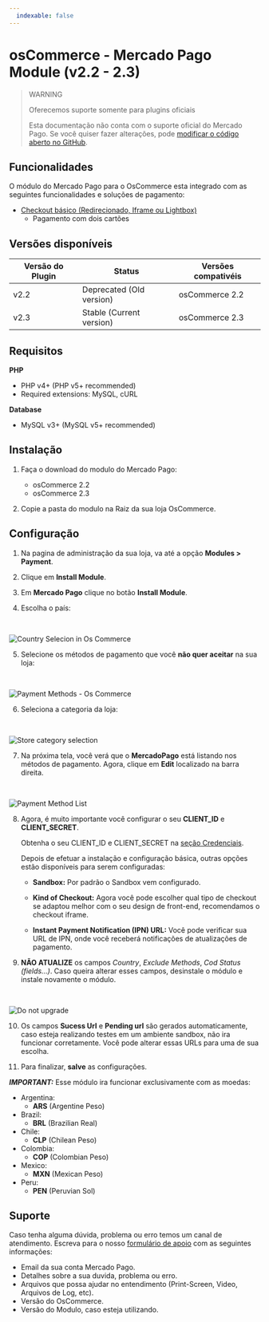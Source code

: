 ```yaml
---
  indexable: false
---
```

# osCommerce - Mercado Pago Module (v2.2 - 2.3)

> WARNING
>
> Oferecemos suporte somente para plugins oficiais
>
> Esta documentação não conta com o suporte oficial do Mercado Pago. Se você quiser fazer alterações, pode [modificar o código aberto no GitHub](https://github.com/mercadopago/devsite-docs/blob/development/guides/plugins/unofficial/os-commerce.pt.md).

## Funcionalidades

O módulo do Mercado Pago para o OsCommerce esta integrado com as seguintes funcionalidades e soluções de pagamento:

* [Checkout básico (Redirecionado, Iframe ou Lightbox)](https://www.mercadopago[FAKER][URL][DOMAIN]/developers/pt/solutions/payments/basic-checkout/receive-payments)
    * Pagamento com dois cartões


## Versões disponíveis

| Versão do Plugin | Status | Versões compativéis |
| --- | --- | --- |
| v2.2 | Deprecated (Old version) | osCommerce 2.2 |
| v2.3 | Stable (Current version) | osCommerce 2.3 |

## Requisitos

**PHP**

* PHP v4+ (PHP v5+ recommended)
* Required extensions: MySQL, cURL

**Database**

* MySQL v3+ (MySQL v5+ recommended)

## Instalação

1. Faça o download do modulo do Mercado Pago:
    * osCommerce 2.2
    * osCommerce 2.3

2. Copie a pasta do modulo na Raiz da sua loja OsCommerce.

## Configuração

1. Na pagina de administração da sua loja, va até a opção **Modules > Payment**.

2. Clique em  **Install Module**.

3. Em **Mercado Pago** clique no botão **Install Module**.

4. Escolha o país:
<br>

![Country Selecion in Os Commerce](/images/oscommerce/oscommerce-CountrySelection.png)

5. Selecione os métodos de pagamento que você **não quer aceitar** na sua loja:
<br>

![Payment Methods - Os Commerce](/images/oscommerce/oscommerce-PaymentMethodsSelection.png)

6. Seleciona a categoria da loja:
<br>

![Store category selection](/images/oscommerce/oscommerce-CategorySelection.png)

7. Na próxima tela, você verá que o **MercadoPago** está listando nos métodos de pagamento. Agora, clique em **Edit** localizado na barra direita.
<br>

![Payment Method List](/images/oscommerce/oscommerce-PaymentMethodList.png)

8. Agora, é muito importante você configurar o seu **CLIENT_ID** e **CLIENT_SECRET**.

	Obtenha o seu CLIENT_ID e CLIENT_SECRET na [seção Credenciais]([FAKER][CREDENTIALS][URL]).

	Depois de efetuar a instalação e configuração básica, outras opções estão disponíveis para serem configuradas:

	- **Sandbox:** Por padrão o Sandbox vem configurado.

	- **Kind of Checkout:** Agora você pode escolher qual tipo de checkout se adaptou melhor com o seu design de front-end, recomendamos o checkout iframe.

	- **Instant Payment Notification (IPN) URL:** Você pode verificar sua URL de IPN, onde você receberá notificações de atualizações de pagamento.

9. **NÃO ATUALIZE** os campos *Country*, *Exclude Methods*, *Cod Status (fields…)*. Caso queira alterar esses campos, desinstale o módulo e instale novamente o módulo.
<br>

![Do not upgrade](/images/oscommerce/oscommerce-DoNotTouch.png)

10. Os campos **Sucess Url** e **Pending url** são gerados automaticamente, caso esteja realizando testes em um ambiente sandbox, não ira funcionar corretamente. Você pode alterar essas URLs para uma de sua escolha.

11. Para finalizar, **salve** as configurações.

***IMPORTANT:*** Esse módulo ira funcionar exclusivamente com as moedas:

* Argentina:
	* **ARS** (Argentine Peso)
* Brazil:
	* **BRL** (Brazilian Real)
* Chile:
	* **CLP** (Chilean Peso)
* Colombia:
	* **COP** (Colombian Peso)
* Mexico:
	* **MXN** (Mexican Peso)
* Peru:
	* **PEN** (Peruvian Sol)

## Suporte

Caso tenha alguma dúvida, problema ou erro temos um canal de atendimento.
Escreva para o nosso [formulário de apoio](/support) com as seguintes informações:

* Email da sua conta Mercado Pago.
* Detalhes sobre a sua duvida, problema ou erro.
* Arquivos que possa ajudar no entendimento (Print-Screen, Video, Arquivos de Log, etc).
* Versão do OsCommerce.
* Versão do Modulo, caso esteja utilizando.
